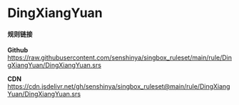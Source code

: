 # DingXiangYuan

#### 规则链接

**Github**
https://raw.githubusercontent.com/senshinya/singbox_ruleset/main/rule/DingXiangYuan/DingXiangYuan.srs

**CDN**
https://cdn.jsdelivr.net/gh/senshinya/singbox_ruleset@main/rule/DingXiangYuan/DingXiangYuan.srs